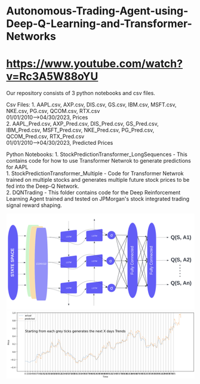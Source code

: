 # Autonomous-Trading-Agent-using-Deep-Q-Learning-and-Transformer-Networks
# https://www.youtube.com/watch?v=Rc3A5W88oYU

Our repository consists of 3 python notebooks and csv files.

Csv Files: 
    1. AAPL.csv, AXP.csv, DIS.csv, GS.csv, IBM.csv, MSFT.csv, NKE.csv, PG.csv, QCOM.csv, RTX.csv <br>
    01/01/2010-->04/30/2023, Prices <br>
    2. AAPL_Pred.csv, AXP_Pred.csv, DIS_Pred.csv, GS_Pred.csv, IBM_Pred.csv, MSFT_Pred.csv, NKE_Pred.csv, PG_Pred.csv, QCOM_Pred.csv, RTX_Pred.csv <br>
    01/01/2010-->04/30/2023, Predicted Prices <br>

Python Notebooks:
    1. StockPredictionTransformer_LongSequences - This contains code for how to use Transformer Netwrok to generate predictions for AAPL <br>
    1. StockPredictionTransformer_Multiple - Code for Transformer Netwrok trained on multiple stocks and generates multiple future stock prices to be fed into the Deep-Q Network. <br>
    2. DQNTrading - This folder contains code for the Deep Reinforcement Learning Agent trained and tested on JPMorgan's stock integrated trading signal reward shaping. 

<img src="/DQN.png" alt="DQNetwork"/>
<img src="/demo.png" alt="Generated Trends"/>
